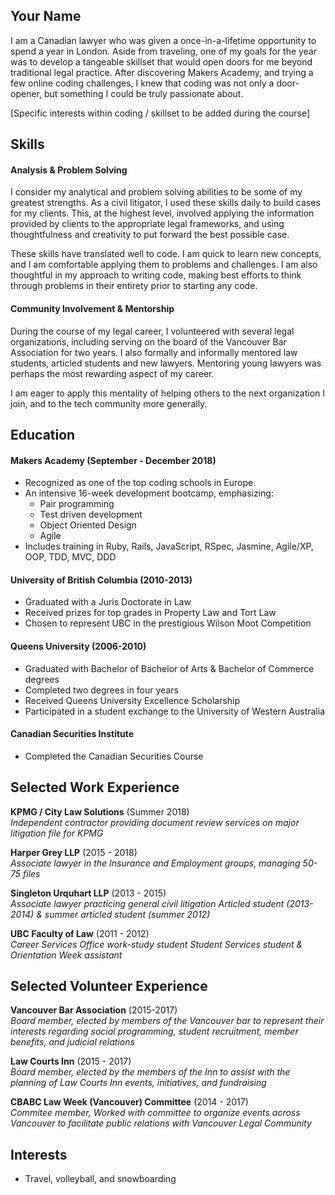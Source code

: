 ## Your Name

I am a Canadian lawyer who was given a once-in-a-lifetime opportunity to spend a year in London. Aside from traveling, one of my goals for the year was to develop a tangeable skillset that would open doors for me beyond traditional legal practice. After discovering Makers Academy, and trying a few online coding challenges, I knew that coding was not only a door-opener, but something I could be truly passionate about. 

[Specific interests within coding / skillset to be added during the course]

## Skills

#### Analysis & Problem Solving

I consider my analytical and problem solving abilities to be some of my greatest strengths. As a civil litigator, I used these skills daily to build cases for my clients. This, at the highest level, involved applying the information provided by clients to the appropriate legal frameworks, and using thoughtfulness and creativity to put forward the best possible case. 

These skills have translated well to code. I am quick to learn new concepts, and I am comfortable applying them to problems and challenges. I am also thoughtful in my approach to writing code, making best efforts to think through problems in their entirety prior to starting any code. 

#### Community Involvement & Mentorship

During the course of my legal career, I volunteered with several legal organizations, including serving on the board of the Vancouver Bar Association for two years. I also formally and informally mentored law students, articled students and new lawyers. Mentoring young lawyers was perhaps the most rewarding aspect of my career.

I am eager to apply this mentality of helping others to the next organization I join, and to the tech community more generally. 

## Education

#### Makers Academy (September - December 2018)

- Recognized as one of the top coding schools in Europe.
- An intensive 16-week development bootcamp, emphasizing: 
	- Pair programming
	- Test driven development
	- Object Oriented Design
	- Agile
- Includes training in Ruby, Rails, JavaScript, RSpec, Jasmine, Agile/XP, OOP, TDD, MVC, DDD

#### University of British Columbia (2010-2013)

- Graduated with a Juris Doctorate in Law 
- Received prizes for top grades in Property Law and Tort Law
- Chosen to represent UBC in the prestigious Wilson Moot Competition

#### Queens University (2006-2010)

- Graduated with Bachelor of Bachelor of Arts & Bachelor of Commerce degrees
- Completed two degrees in four years
- Received Queens University Excellence Scholarship
- Participated in a student exchange to the University of Western Australia

#### Canadian Securities Institute 
- Completed the Canadian Securities Course 

## Selected Work Experience

**KPMG / City Law Solutions** (Summer 2018)    
*Independent contractor providing document review services on major litigation file for KPMG*  

**Harper Grey LLP** (2015 - 2018)   
*Associate lawyer in the Insurance and Employment groups, managing 50-75 files* 

**Singleton Urquhart LLP** (2013 - 2015)   
*Associate lawyer practicing general civil litigation*
*Articled student (2013-2014) & summer articled student (summer 2012)*

**UBC Faculty of Law** (2011 - 2012)   
*Career Services Office work-study student*
*Student Services student & Orientation Week assistant*

## Selected Volunteer Experience

**Vancouver Bar Association** (2015-2017)    
*Board member, elected by members of the Vancouver bar to represent their interests regarding social programming, student recruitment, member benefits, and judicial relations*  

**Law Courts Inn** (2015 - 2017)   
*Board member, elected by the members of the Inn to assist with the planning of Law Courts Inn events, initiatives, and fundraising* 

**CBABC Law Week (Vancouver) Committee** (2014 - 2017)   
*Commitee member, Worked with committee to organize events across Vancouver to facilitate public relations with Vancouver Legal Community* 

## Interests 

* Travel, volleyball, and snowboarding
